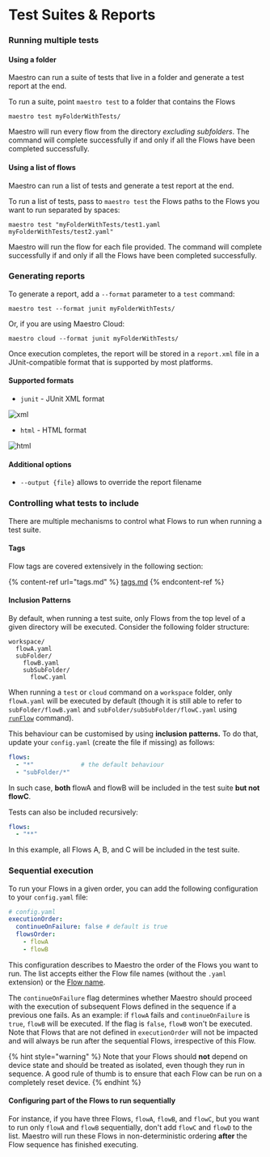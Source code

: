 # Test Suites & Reports

### Running multiple tests

#### Using a folder

Maestro can run a suite of tests that live in a folder and generate a test report at the end.

To run a suite, point `maestro test` to a folder that contains the Flows

```
maestro test myFolderWithTests/
```

Maestro will run every flow from the directory _excluding subfolders_. The command will complete successfully if and only if all the Flows have been completed successfully.

#### Using a list of flows

Maestro can run a list of tests and generate a test report at the end.

To run a list of tests, pass to `maestro test` the Flows paths to the Flows you want to run separated by spaces:

```
maestro test "myFolderWithTests/test1.yaml myFolderWithTests/test2.yaml"
```

Maestro will run the flow for each file provided. The command will complete successfully if and only if all the Flows have been completed successfully.

### Generating reports

To generate a report, add a `--format` parameter to a `test` command:

```
maestro test --format junit myFolderWithTests/
```

Or, if you are using Maestro Cloud:

```
maestro cloud --format junit myFolderWithTests/
```

Once execution completes, the report will be stored in a `report.xml` file in a JUnit-compatible format that is supported by most platforms.

#### Supported formats

* `junit` - JUnit XML format

![xml](https://github.com/depapp/maestro-docs/assets/6134774/abcd3d3d-9154-4b49-85b5-274c31997771)

* `html` - HTML format

![html](https://github.com/depapp/maestro-docs/assets/6134774/8fedda56-de5e-411d-8501-63bf3c581e90)

#### Additional options

* `--output {file}` allows to override the report filename

### Controlling what tests to include

There are multiple mechanisms to control what Flows to run when running a test suite.

#### Tags

Flow tags are covered extensively in the following section:

{% content-ref url="tags.md" %}
[tags.md](tags.md)
{% endcontent-ref %}

#### Inclusion Patterns

By default, when running a test suite, only Flows from the top level of a given directory will be executed. Consider the following folder structure:

```
workspace/
  flowA.yaml
  subFolder/
    flowB.yaml
    subSubFolder/
      flowC.yaml
```

When running a `test` or `cloud` command on a `workspace` folder, only `flowA.yaml` will be executed by default (though it is still able to refer to `subFolder/flowB.yaml` and `subFolder/subSubFolder/flowC.yaml` using [`runFlow`](../advanced/nested-flows.md) command).

This behaviour can be customised by using **inclusion** **patterns.** To do that, update your `config.yaml` (create the file if missing) as follows:

```yaml
flows:
  - "*"             # the default behaviour
  - "subFolder/*"
```

In such case, **both** flowA and flowB will be included in the test suite **but not flowC**.

Tests can also be included recursively:

```yaml
flows:
  - "**"
```

In this example, all Flows A, B, and C will be included in the test suite.

### Sequential execution

To run your Flows in a given order, you can add the following configuration to your `config.yaml` file:

```yaml
# config.yaml
executionOrder:
  continueOnFailure: false # default is true
  flowsOrder:
    - flowA
    - flowB
```

This configuration describes to Maestro the order of the Flows you want to run. The list accepts either the Flow file names (without the `.yaml` extension) or the [Flow name](https://maestro.mobile.dev/api-reference/configuration/flow-configuration).

The `continueOnFailure` flag determines whether Maestro should proceed with the execution of subsequent Flows defined in the sequence if a previous one fails. As an example: if `flowA` fails and `continueOnFailure` is `true`, `flowB` will be executed. If the flag is `false`, `flowB` won't be executed. Note that Flows that are not defined in `executionOrder` will not be impacted and will always be run after the sequential Flows, irrespective of this Flow.

{% hint style="warning" %}
Note that your Flows should **not** depend on device state and should be treated as isolated, even though they run in sequence. A good rule of thumb is to ensure that each Flow can be run on a completely reset device.
{% endhint %}

#### Configuring part of the Flows to run sequentially

For instance, if you have three Flows, `flowA`, `flowB`, and `flowC`, but you want to run only `flowA` and `flowB` sequentially, don't add `flowC` and `flowD` to the list. Maestro will run these Flows in non-deterministic ordering **after** the Flow sequence has finished executing.
